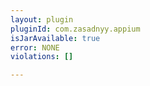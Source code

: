 ```yaml
---
layout: plugin
pluginId: com.zasadnyy.appium
isJarAvailable: true
error: NONE
violations: []

---
```

